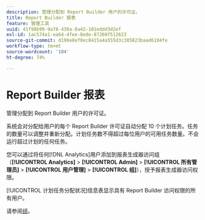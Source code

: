 ```yaml
---
description: 管理分配到 Report Builder 用户的许可证。
title: Report Builder 报表
feature: 管理工具
uuid: 41f98b99-9a78-430a-8a42-101eddd3d2ef
exl-id: 1ac574a1-ea64-4fee-8ede-87260f512623
source-git-commit: d198e8ef0ec8415a4a555d3c385823baad6104fe
workflow-type: tm+mt
source-wordcount: '104'
ht-degree: 74%

---
```


# Report Builder 报表

管理分配到 Report Builder 用户的许可证。

系统会对分配给用户的每个 Report Builder 许可证自动分配 10 个计划任务。任务的数量可以调整并重新分配。计划任务数不得超过每位用户的可用任务数量。不会运行超过计划的任何任务。

您可以通过将任何[!DNL Analytics]用户添加到报表生成器访问组（**[!UICONTROL Analytics]** > **[!UICONTROL Admin]** > **[!UICONTROL 所有管理员]** > **[!UICONTROL 用户管理]** > **[!UICONTROL 组]**），授予报表生成器访问权限。

[!UICONTROL 计划任务分配状况]信息表显示具有 Report Builder 访问权限的所有用户。

请参阅[组](/help/admin/user-management2/c-user-groups/groups.md)。
